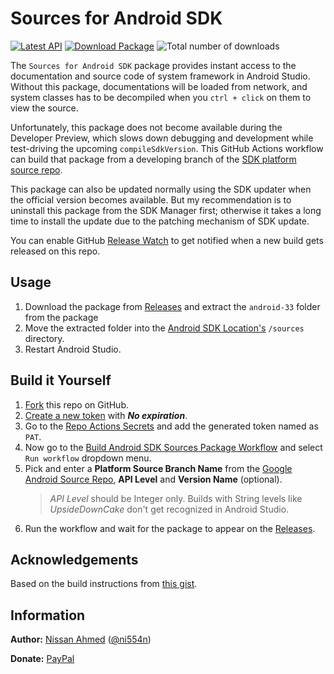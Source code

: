 # Sources for Android SDK

[![Latest API](https://img.shields.io/badge/API-33-blue)](https://developer.android.com/studio/releases/platforms)
[![Download Package](https://img.shields.io/badge/Download-zip-red)](/../../releases/download/v33_1753812103/sources-33.zip)
![Total number of downloads](https://img.shields.io/github/downloads/PEMessage/sources-for-android-sdk/total?color=eeeeee&label=)

The `Sources for Android SDK` package provides instant access to the documentation and source code of system framework in Android Studio. Without this package, documentations will be loaded from network, and system classes has to be decompiled when you `ctrl + click` on them to view the source.

Unfortunately, this package does not become available during the Developer Preview, which slows down debugging and development while test-driving the upcoming `compileSdkVersion`. This GitHub Actions workflow can build that package from a developing branch of the [SDK platform source repo](https://android.googlesource.com/platform/frameworks/base).

This package can also be updated normally using the SDK updater when the official version becomes available. But my recommendation is to uninstall this package from the SDK Manager first; otherwise it takes a long time to install the update due to the patching mechanism of SDK update.

You can enable GitHub [Release Watch](.images/watch-release.png) to get notified when a new build gets released on this repo.

## Usage

1. Download the package from [Releases](/../../releases) and extract the `android-33` folder from the package
2. Move the extracted folder into the [Android SDK Location's](.images/sdk-location.jpg) `/sources` directory.
3. Restart Android Studio.

## Build it Yourself

1. [Fork](https://github.com/ni554n/sources-for-android-sdk/fork) this repo on GitHub.
2. [Create a new token](https://github.com/settings/tokens/new?scopes=repo&description=Sources%20for%20Android%20SDK) with **_No expiration_**.
3. Go to the [Repo Actions Secrets](/../../settings/secrets/actions/new) and add the generated token named as `PAT`.
4. Now go to the [Build Android SDK Sources Package Workflow](/../../actions/workflows/build-package.yaml) and select `Run workflow` dropdown menu.
5. Pick and enter a **Platform Source Branch Name** from the [Google Android Source Repo](https://android.googlesource.com/platform/frameworks/base), **API Level** and **Version Name** (optional).
    > _API Level_ should be Integer only. Builds with String levels like _UpsideDownCake_ don't get recognized in Android Studio.
6. Run the workflow and wait for the package to appear on the [Releases](/../../releases).

## Acknowledgements

Based on the build instructions from [this gist](https://gist.github.com/cketti/210bb18b6e6112135b7b6468754901bf).

## Information

**Author:** [Nissan Ahmed](https://ni554n.github.io) ([@ni554n](https://twitter.com/ni554n))

**Donate:** [PayPal](https://paypal.me/ni554n)
<img src="https://ping.anissan.com/?repo=sources-for-android-sdk" width="0" height="0" align="right">
